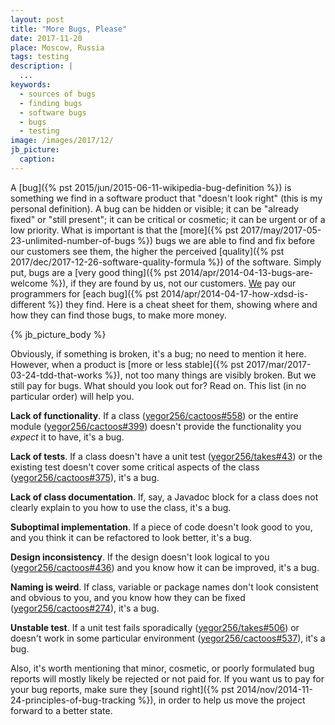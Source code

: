 ```yaml
---
layout: post
title: "More Bugs, Please"
date: 2017-11-20
place: Moscow, Russia
tags: testing
description: |
  ...
keywords:
  - sources of bugs
  - finding bugs
  - software bugs
  - bugs
  - testing
image: /images/2017/12/
jb_picture:
  caption:
---
```


A [bug]({% pst 2015/jun/2015-06-11-wikipedia-bug-definition %})
is something we find in a software product that "doesn't look right" (this
is my personal definition). A bug can be hidden or visible; it can be
"already fixed" or "still present"; it can be critical or cosmetic; it
can be urgent or of a low priority. What is important is that the
[more]({% pst 2017/may/2017-05-23-unlimited-number-of-bugs %})
bugs we are able to find and fix before our customers see them, the higher
the perceived [quality]({% pst 2017/dec/2017-12-26-software-quality-formula %})
of the software. Simply put, bugs are a
[very good thing]({% pst 2014/apr/2014-04-13-bugs-are-welcome %}),
if they are found by us, not our customers.
[We](http://www.zerocracy.com) pay our programmers for
[each bug]({% pst 2014/apr/2014-04-17-how-xdsd-is-different %})
they find. Here is a cheat sheet for them, showing where
and how they can find those bugs, to make more money.

<!--more-->

{% jb_picture_body %}

Obviously, if something is broken, it's a bug; no need to mention it here.
However, when a product is [more or less stable]({% pst 2017/mar/2017-03-24-tdd-that-works %}),
not too many things are
visibly broken. But we still pay for bugs. What should you look out for? Read on. This
list (in no particular order) will help you.

**Lack of functionality**.
If a class
([yegor256/cactoos#558](https://github.com/yegor256/cactoos/issues/558))
or the entire module
([yegor256/cactoos#399](https://github.com/yegor256/cactoos/issues/399))
doesn't provide the functionality you _expect_ it to have,
it's a bug.

**Lack of tests**.
If a class doesn't have a unit test
([yegor256/takes#43](https://github.com/yegor256/takes/issues/43))
or
the existing test doesn't cover some critical aspects of the class
([yegor256/cactoos#375](https://github.com/yegor256/cactoos/issues/375)),
it's a bug.

**Lack of class documentation**.
If, say, a Javadoc block for a class does not clearly explain to you
how to use the class,
it's a bug.

**Suboptimal implementation**.
If a piece of code doesn't look good to you, and you think it can be
refactored to look better, it's a bug.

**Design inconsistency**.
If the design doesn't look logical to you
([yegor256/cactoos#436](https://github.com/yegor256/cactoos/issues/436))
and you know how it can be improved,
it's a bug.

**Naming is weird**.
If class, variable or package names don't look consistent and
obvious to you, and you know how they can be fixed
([yegor256/cactoos#274](https://github.com/yegor256/cactoos/issues/274)),
it's a bug.

**Unstable test**.
If a unit test fails sporadically
([yegor256/takes#506](https://github.com/yegor256/takes/issues/506))
or doesn't work in some particular environment
([yegor256/cactoos#537](https://github.com/yegor256/cactoos/issues/537)),
it's a bug.

Also, it's worth mentioning that minor, cosmetic, or poorly formulated
bug reports will mostly likely be rejected or not paid for. If you want us to pay for your bug reports,
make sure they [sound right]({% pst 2014/nov/2014-11-24-principles-of-bug-tracking %}),
in order to help us move the project forward to a better state.
